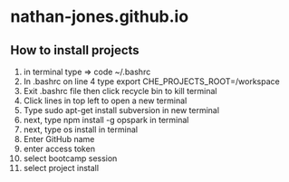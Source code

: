 # nathan-jones.github.io

## How to install projects 
1) in terminal type => code ~/.bashrc
2) In .bashrc on line 4 type export CHE_PROJECTS_ROOT=/workspace
3) Exit .bashrc file then click recycle bin to kill terminal
5) Click lines in top left to open a new terminal
6) Type sudo apt-get install subversion in new terminal
7) next, type npm install -g opspark in terminal
8) next, type os install in terminal
9) Enter GitHub name
10) enter access token
11) select bootcamp session
12) select project install
